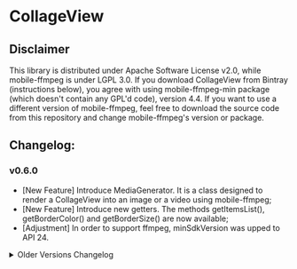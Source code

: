 # CollageView

## Disclaimer
This library is distributed under Apache Software License v2.0, while mobile-ffmpeg is under LGPL 3.0. If you download CollageView from Bintray (instructions below), you agree with using mobile-ffmpeg-min package (which doesn't contain any GPL'd code), version 4.4. If you want to use a different version of mobile-ffmpeg, feel free to download the source code from this repository and change mobile-ffmpeg's version or package.

## Changelog:
### v0.6.0
- [New Feature] Introduce MediaGenerator. It is a class designed to render a CollageView into an image or a video using mobile-ffmpeg;
- [New Feature] Introduce new getters. The methods getItemsList(), getBorderColor() and getBorderSize() are now available;
- [Adjustment] In order to support ffmpeg, minSdkVersion was upped to API 24.
<details><summary>Older Versions Changelog</summary>
  
  ### v0.5.1:
  - [Bug Fix] Calling buildGrid() after adding content was leaving items array populated while leaving CollageView empty;
  - [Adjustment] Update to Kotlin v1.4.0.
  
  ### v0.5.0:
  - [New Feature] Introduce add() method. It receives a variable number of Item objects, creates the views accordinly and appends them;
  - [Deprecated] The methods addImage(), addVideo() and addButton() are now deprecated and will be removed in version 1.0.0;
  - [New Feature] Introduce fill() method. It fills the CollageView with the same Item and hooks an OnItemClickListener;
  - [Deprecated] The methods fillWithImages(), fillWithVideos() and fillWithButtons() are now deprecated and will be removed in version 1.0.0;
  - [New Feature] Introduce fillEmptySlots() method. It fills only CollageView's empty slots with the same Item and hooks an OnItemClickListener.
  - [Adjustment] Switch items from ArrayList to Array.
  
  ### v0.4.1:
  - [Bug Fix] Fixed a bug when rebuilding grid, which was caused by items ArrayList not being populated correctly.

  ### v0.4.0:
  - [New Feature] Added rebuildGrid() method. It rebuilds the current grid with a different GridAttributes instance while keeping the content;
  - [New Feature] Introduced Item, Image, Video and Button private classes. They're used to keep track of current content type, which is useful when calling rebuildGrid();
  - [New Feature] Introduce OnItemClickedListener interface. It is used to notify clicks in CollageView's items, returning the View and its index;
  - [Adjustment] Add methods to release MediaRecorder instances;
  - [Adjustment] Stop supporting any View object;
  - [Adjustment] Switch from LinearLayout to FrameLayout to let a black view behind the content. That is to guarantee that the border will appear correctly;
  - [Adjustment] Change removeItem() to work correctly with FrameLayout;
  - [Bug Fix] Fix button size not scaling to drawable size. The buttons were matching their parent's size;
  - [Adjustment] Update to Kotlin v1.3.1.
  
  ### v0.3.1
  - [Adjustment] Separate inner classes (GridAttributes and Slot) into their own files. So the user doesn't have to import the entire CollageView class when they just need Slot or GridAttributes.
  
  ### v0.3.0
  - [Adjustment] Let the user add more slots to a GridAttributes instance many times without overriding the previous array.
  
  ### v0.2.0
  - [Adjustment] Add, in buildGrid(), a call to removeAllViews() to prevent unexpected behaviour.

  ### v0.1.0:
  - [New Feature] Introduce addVideo(), addImage() and addButton() methods. To add specific types of View, which are instantiated within CollageView class;
  - [New Feature] Introduce addItem() to let the user add any type of View, which need to be instantiated by them;
  - [New Feature] Introduce fillWithItems(), fillWithVideos(), fillWithImages and fillWithButtons() to fill the CollageView with the same View;
  - [New Feature] Add getters for each type of item (VideoView, ImageView, ImageButton and View);
  - [New Feature] Introduce Slot class, used to define the position and the span of one slot inside the CollageView. It also holds two Spec attributes;
  - [New Feature] Introduce GridAttributes class, used to define the size and the slots inside the CollageView;
  - [New Feature] Introduce buildGrid() method. It uses a GridAttributes instance to create the grid inside the CollageView;
  - [New Feature] Introduce setBorderSize() methosd. It defines paddings to the child views, in order to create a border in between and around them.
</details>
